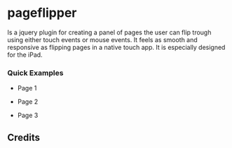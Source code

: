 pageflipper
=======

Is a jquery plugin for creating a panel of pages the user can flip trough using either touch events or mouse events. It feels as smooth and responsive as flipping pages in a native touch app. It is especially designed for the iPad.

### Quick Examples

   <script type="text/javascript">
      $(document).ready(function() {

         $('#pageflipper').pageflipper();

         $( '#page1' ).focus( function() {
            console.log('#page1 in focus');
         } );

         $( '#page2' ).focus( function() {
            console.log('#page2 in focus');
         } );

         $( '#page3' ).focus( function() {
            console.log('#page3 in focus');
         } );

      });

      
   </script>
    
   <body>

   <div id='pageflipper'>
      <ul>
         <li>
            <p>Page 1</p>
         </li>
         <li>
            <p>Page 2</p>
         </li>
         <li>
            <p>Page 3</p>
         </li>
      </ul>
   </div>

   </body> 


Credits
------